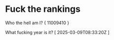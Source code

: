 # Fuck the rankings

Who the hell am I?
{ 11009410 }

What fucking year is it?
[ 2025-03-09T08:33:20Z ]
